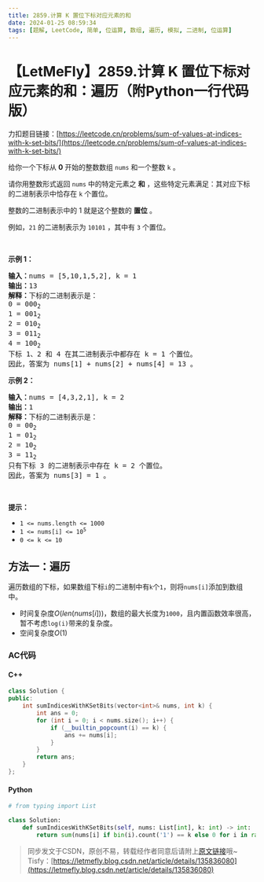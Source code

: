 ```yaml
---
title: 2859.计算 K 置位下标对应元素的和
date: 2024-01-25 08:59:34
tags: [题解, LeetCode, 简单, 位运算, 数组, 遍历, 模拟, 二进制, 位运算]
---
```


# 【LetMeFly】2859.计算 K 置位下标对应元素的和：遍历（附Python一行代码版）

力扣题目链接：[https://leetcode.cn/problems/sum-of-values-at-indices-with-k-set-bits/](https://leetcode.cn/problems/sum-of-values-at-indices-with-k-set-bits/)

<p>给你一个下标从 <strong>0</strong> 开始的整数数组 <code>nums</code> 和一个整数 <code>k</code> 。</p>

<p>请你用整数形式返回 <code>nums</code> 中的特定元素之 <strong>和</strong> ，这些特定元素满足：其对应下标的二进制表示中恰存在 <code>k</code> 个置位。</p>

<p>整数的二进制表示中的 1 就是这个整数的 <strong>置位</strong> 。</p>

<p>例如，<code>21</code> 的二进制表示为 <code>10101</code> ，其中有 <code>3</code> 个置位。</p>

<p>&nbsp;</p>

<p><strong class="example">示例 1：</strong></p>

<pre>
<strong>输入：</strong>nums = [5,10,1,5,2], k = 1
<strong>输出：</strong>13
<strong>解释：</strong>下标的二进制表示是： 
0 = 000<sub>2</sub>
1 = 001<sub>2</sub>
2 = 010<sub>2</sub>
3 = 011<sub>2</sub>
4 = 100<sub>2 
</sub>下标 1、2 和 4 在其二进制表示中都存在 k = 1 个置位。
因此，答案为 nums[1] + nums[2] + nums[4] = 13 。</pre>

<p><strong class="example">示例 2：</strong></p>

<pre>
<strong>输入：</strong>nums = [4,3,2,1], k = 2
<strong>输出：</strong>1
<strong>解释：</strong>下标的二进制表示是： 
0 = 00<sub>2</sub>
1 = 01<sub>2</sub>
2 = 10<sub>2</sub>
3 = 11<sub>2
</sub>只有下标 3 的二进制表示中存在 k = 2 个置位。
因此，答案为 nums[3] = 1 。
</pre>

<p>&nbsp;</p>

<p><strong>提示：</strong></p>

<ul>
	<li><code>1 &lt;= nums.length &lt;= 1000</code></li>
	<li><code>1 &lt;= nums[i] &lt;= 10<sup>5</sup></code></li>
	<li><code>0 &lt;= k &lt;= 10</code></li>
</ul>


    
## 方法一：遍历

遍历数组的下标，如果数组下标```i```的二进制中有```k```个```1```，则将```nums[i]```添加到数组中。

+ 时间复杂度$O(len(nums[i]))$，数组的最大长度为```1000```，且内置函数效率很高，暂不考虑```log(i)```带来的复杂度。
+ 空间复杂度$O(1)$

### AC代码

#### C++

```cpp
class Solution {
public:
    int sumIndicesWithKSetBits(vector<int>& nums, int k) {
        int ans = 0;
        for (int i = 0; i < nums.size(); i++) {
            if (__builtin_popcount(i) == k) {
                ans += nums[i];
            }
        }
        return ans;
    }
};
```

#### Python

```python
# from typing import List

class Solution:
    def sumIndicesWithKSetBits(self, nums: List[int], k: int) -> int:
        return sum(nums[i] if bin(i).count('1') == k else 0 for i in range(len(nums)))
```

> 同步发文于CSDN，原创不易，转载经作者同意后请附上[原文链接](https://blog.tisfy.eu.org/2024/01/25/LeetCode%202859.%E8%AE%A1%E7%AE%97K%E7%BD%AE%E4%BD%8D%E4%B8%8B%E6%A0%87%E5%AF%B9%E5%BA%94%E5%85%83%E7%B4%A0%E7%9A%84%E5%92%8C/)哦~
> Tisfy：[https://letmefly.blog.csdn.net/article/details/135836080](https://letmefly.blog.csdn.net/article/details/135836080)
